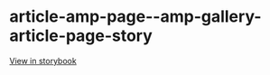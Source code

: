# article-amp-page--amp-gallery-article-page-story

[View in storybook](https://raw.githack.com/Independent-Digital-News-and-Media-Ltd/standard-pwamp-sb/PR-645-sb/index.html?path=/story/article-amp-page--amp-gallery-article-page-story)